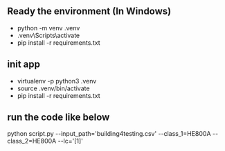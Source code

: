 ## Ready the environment (In Windows)
- python -m venv .venv
- .venv\Scripts\activate
- pip install -r requirements.txt

## init app
- virtualenv -p python3 .venv
- source .venv/bin/activate
- pip install -r requirements.txt

## run the code like below
python script.py --input_path='building4testing.csv' --class_1=HE800A --class_2=HE800A --lc='[1]'